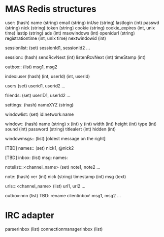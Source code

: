 MAS Redis structures
====================

 user:<userid> (hash)
   name (string)
   email (string)
   inUse (string)
   lastlogin (int)
   passwd (string)
   nick (string)
   token (string)
   cookie (string)
   cookie_expires (int, unix time)
   lastip (string)
   ads (int)
   maxwindows (int)
   openidurl (string)
   registrationtime (int, unix time)
   nextwindowid (int)

 sessionlist:<userid> (set)
   sessionId1, sessionId2 ...

 session:<userid>:<sessionId> (hash)
   sendRcvNext (int)
   listenRcvNext (int)
   timeStamp (int)

 outbox:<userid>:<sessionId> (list)
   msg1, msg2

 index:user (hash)
   <email> (int, userId)
   <nick> (int, userId)

 users (set)
   userid1, userid2 ...

 friends:<userid> (set)
   userID1, userId2 ...

 settings:<userid> (hash)
   nameXYZ (string)

 windowlist:<userid> (set)
   id:network:name

 window:<userid>:<id> (hash)
   name (string)
   x (int)
   y (int)
   width (int)
   height (int)
   type (int)
   sound (int)
   password (string)
   titlealert (int)
   hidden (int)

 windowmsgs:<userid>:<id> (list) [oldest message on the right]

 [TBD] names:<userid>:<id> (set)
   nick1, @nick2

 [TBD] inbox:<userid> (list)
   msg:<windowid>
   names:<windowid>

 notelist:<userid>:<nwid>:<channel_name> (set)
   note1, note2 ...

 note:<uuid> (hash)
   ver (int)
   nick (string)
   timestamp (int)
   msg (text)

 urls:<userid>:<nwid>:<channel_name> (list)
   url1, url2 ...


 outbox:nnn (list) TBD: rename clientinbox!
   msg1, msg2 ...


 IRC adapter
 ===========

 parserinbox (list)
 connectionmanagerinbox (list)
